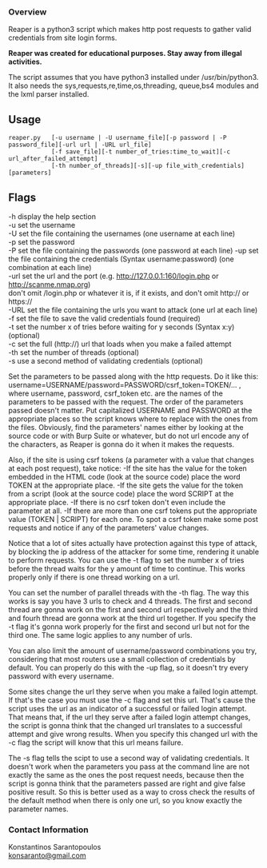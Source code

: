 ### Overview

Reaper is a python3 script which makes http post requests to gather valid credentials from site login forms.

**Reaper was created for educational purposes. Stay away from illegal activities.**

The script assumes that you have python3 installed under /usr/bin/python3. It also needs the sys,requests,re,time,os,threading,
queue,bs4 modules and the lxml parser installed.

## Usage

```
reaper.py   [-u username | -U username_file][-p password | -P password_file][-url url | -URL url_file]
            [-f save_file][-t number_of_tries:time_to_wait][-c url_after_failed_attempt]
            [-th number_of_threads][-s][-up file_with_credentials][parameters]
```

## Flags

-h display the help section  
-u set the username  
-U set the file containing the usernames (one username at each line)  
-p set the password  
-P set the file containing the passwords (one password at each line)
-up set the file containing the credentials (Syntax username:password) (one combination at each line)  
-url set the url and the port (e.g. http://127.0.0.1:160/login.php or http://scanme.nmap.org)  
  don't omit /login.php or whatever it is, if it exists, and don't omit http:// or https://  
-URL set the file containing the urls you want to attack (one url at each line)  
-f set the file to save the valid credentials found             (required)  
-t set the number x of tries before waiting for y seconds (Syntax x:y)         (optional)  
-c set the full (http://) url that loads when you make a failed attempt  
-th set the number of threads                  (optional)  
-s use a second method of validating credentials            (optional)  

Set the parameters to be passed along with the http requests. Do it like this:
username=USERNAME/password=PASSWORD/csrf_token=TOKEN/... , where username, password, csrf_token etc. are the names of the
parameters to be passed with the request. The order of the parameters passed doesn't matter. Put capitalized USERNAME
and PASSWORD at the appropriate places so the script knows where to replace with the ones from the files. Obviously, find
the parameters' names either by looking at the source code or with Burp Suite or whatever, but do not url encode any of the
characters, as Reaper is gonna do it when it makes the requests.

Also, if the site is using csrf tokens (a parameter with a value that changes at each post request), take notice:
-If the site has the value for the token embedded in the HTML code (look at the source code) place the word TOKEN at the
 appropriate place.
-If the site gets the value for the token from a script (look at the source code) place the word SCRIPT at the appropriate place.
-If there is no csrf token don't even include the parameter at all.
-If there are more than one csrf tokens put the appropriate value (TOKEN | SCRIPT) for each one.
To spot a csrf token make some post requests and notice if any of the parameters' value changes.

Notice that a lot of sites actually have protection against this type of attack, by blocking the ip address of the attacker for
some time, rendering it unable to perform requests. You can use the -t flag to set the number x of tries before the thread waits
for the y amount of time to continue. This works properly only if there is one thread working on a url.

You can set the number of parallel threads with the -th flag. The way this works is say you have 3 urls to check and 4 threads.
The first and second thread are gonna work on the first and second url respectively and the third and fourh thread are gonna
work at the third url together. If you specify the -t flag it's gonna work properly for the first and second url but not for
the third one. The same logic applies to any number of urls.

You can also limit the amount of username/password combinations you try, considering that most routers use a small collection
of credentials by default. You can properly do this with the -up flag, so it doesn't try every password with every username.

Some sites change the url they serve when you make a failed login attempt. If that's the case you must use the -c flag and set
this url. That's cause the script uses the url as an indicator of a successful or failed login attempt. That means that, if the
url they serve after a failed login attempt changes, the script is gonna think that the changed url translates to a successful
attempt and give wrong results. When you specify this changed url with the -c flag the script will know that this url means
failure.

The -s flag tells the scipt to use a second way of validating credentials. It doesn't work when the parameters you pass at the
command line are not exactly the same as the ones the post request needs, because then the script is gonna think that the
parameters passed are right and give false positive result. So this is better used as a way to cross check the results of the
default method when there is only one url, so you know exactly the parameter names.

### Contact Information

Konstantinos Sarantopoulos  
konsaranto@gmail.com
